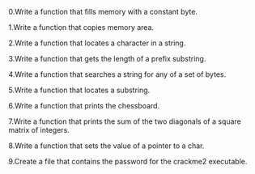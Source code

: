 

0.Write a function that fills memory with a constant byte.

1.Write a function that copies memory area.

2.Write a function that locates a character in a string.

3.Write a function that gets the length of a prefix substring.

4.Write a function that searches a string for any of a set of bytes.

5.Write a function that locates a substring.

6.Write a function that prints the chessboard.

7.Write a function that prints the sum of the two diagonals of a square matrix of integers.

8.Write a function that sets the value of a pointer to a char.

9.Create a file that contains the password for the crackme2 executable.

